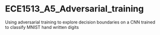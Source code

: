 # ECE1513_A5_Adversarial_training
Using adversarial training to explore decision boundaries on a CNN trained to classify MNIST hand written digits
